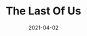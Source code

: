 ---
weight: 47
images:
- https://res.cloudinary.com/lrmn/image/upload/v1687377360/VIRTUAL-PHOTOGRAPHY/thelastofuspart1/tlou1_2_tgkhwr.png
multipleColumn: true
title: The Last Of Us
date: 2021-04-02
tags:
- outdoors
- all
---